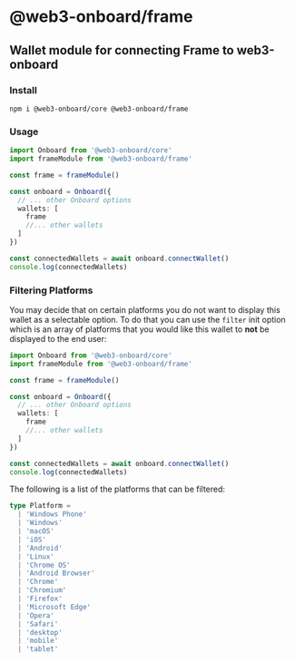 # @web3-onboard/frame

## Wallet module for connecting Frame to web3-onboard

### Install

`npm i @web3-onboard/core @web3-onboard/frame`

### Usage

```typescript
import Onboard from '@web3-onboard/core'
import frameModule from '@web3-onboard/frame'

const frame = frameModule()

const onboard = Onboard({
  // ... other Onboard options
  wallets: [
    frame
    //... other wallets
  ]
})

const connectedWallets = await onboard.connectWallet()
console.log(connectedWallets)
```

### Filtering Platforms

You may decide that on certain platforms you do not want to display this wallet as a selectable option. To do that you can use the `filter` init option which is an array of platforms that you would like this wallet to **not** be displayed to the end user:

```typescript
import Onboard from '@web3-onboard/core'
import frameModule from '@web3-onboard/frame'

const frame = frameModule()

const onboard = Onboard({
  // ... other Onboard options
  wallets: [
    frame
    //... other wallets
  ]
})

const connectedWallets = await onboard.connectWallet()
console.log(connectedWallets)
```

The following is a list of the platforms that can be filtered:

```typescript
type Platform =
  | 'Windows Phone'
  | 'Windows'
  | 'macOS'
  | 'iOS'
  | 'Android'
  | 'Linux'
  | 'Chrome OS'
  | 'Android Browser'
  | 'Chrome'
  | 'Chromium'
  | 'Firefox'
  | 'Microsoft Edge'
  | 'Opera'
  | 'Safari'
  | 'desktop'
  | 'mobile'
  | 'tablet'
```
